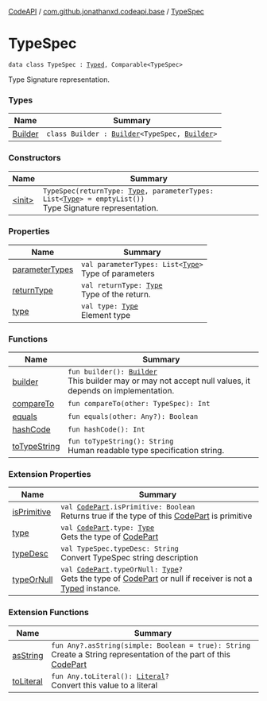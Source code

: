 [CodeAPI](../../index.md) / [com.github.jonathanxd.codeapi.base](../index.md) / [TypeSpec](.)

# TypeSpec

`data class TypeSpec : `[`Typed`](../-typed/index.md)`, Comparable<TypeSpec>`

Type Signature representation.

### Types

| Name | Summary |
|---|---|
| [Builder](-builder/index.md) | `class Builder : `[`Builder`](../-typed/-builder/index.md)`<TypeSpec, `[`Builder`](-builder/index.md)`>` |

### Constructors

| Name | Summary |
|---|---|
| [&lt;init&gt;](-init-.md) | `TypeSpec(returnType: `[`Type`](http://docs.oracle.com/javase/6/docs/api/java/lang/reflect/Type.html)`, parameterTypes: List<`[`Type`](http://docs.oracle.com/javase/6/docs/api/java/lang/reflect/Type.html)`> = emptyList())`<br>Type Signature representation. |

### Properties

| Name | Summary |
|---|---|
| [parameterTypes](parameter-types.md) | `val parameterTypes: List<`[`Type`](http://docs.oracle.com/javase/6/docs/api/java/lang/reflect/Type.html)`>`<br>Type of parameters |
| [returnType](return-type.md) | `val returnType: `[`Type`](http://docs.oracle.com/javase/6/docs/api/java/lang/reflect/Type.html)<br>Type of the return. |
| [type](type.md) | `val type: `[`Type`](http://docs.oracle.com/javase/6/docs/api/java/lang/reflect/Type.html)<br>Element type |

### Functions

| Name | Summary |
|---|---|
| [builder](builder.md) | `fun builder(): `[`Builder`](-builder/index.md)<br>This builder may or may not accept null values, it depends on implementation. |
| [compareTo](compare-to.md) | `fun compareTo(other: TypeSpec): Int` |
| [equals](equals.md) | `fun equals(other: Any?): Boolean` |
| [hashCode](hash-code.md) | `fun hashCode(): Int` |
| [toTypeString](to-type-string.md) | `fun toTypeString(): String`<br>Human readable type specification string. |

### Extension Properties

| Name | Summary |
|---|---|
| [isPrimitive](../../com.github.jonathanxd.codeapi.util/is-primitive.md) | `val `[`CodePart`](../../com.github.jonathanxd.codeapi/-code-part/index.md)`.isPrimitive: Boolean`<br>Returns true if the type of this [CodePart](../../com.github.jonathanxd.codeapi/-code-part/index.md) is primitive |
| [type](../../com.github.jonathanxd.codeapi.util/type.md) | `val `[`CodePart`](../../com.github.jonathanxd.codeapi/-code-part/index.md)`.type: `[`Type`](http://docs.oracle.com/javase/6/docs/api/java/lang/reflect/Type.html)<br>Gets the type of [CodePart](../../com.github.jonathanxd.codeapi/-code-part/index.md) |
| [typeDesc](../../com.github.jonathanxd.codeapi.util/type-desc.md) | `val TypeSpec.typeDesc: String`<br>Convert TypeSpec string description |
| [typeOrNull](../../com.github.jonathanxd.codeapi.util/type-or-null.md) | `val `[`CodePart`](../../com.github.jonathanxd.codeapi/-code-part/index.md)`.typeOrNull: `[`Type`](http://docs.oracle.com/javase/6/docs/api/java/lang/reflect/Type.html)`?`<br>Gets the type of [CodePart](../../com.github.jonathanxd.codeapi/-code-part/index.md) or null if receiver is not a [Typed](../-typed/index.md) instance. |

### Extension Functions

| Name | Summary |
|---|---|
| [asString](../../com.github.jonathanxd.codeapi.util/kotlin.-any/as-string.md) | `fun Any?.asString(simple: Boolean = true): String`<br>Create a String representation of the part of this [CodePart](../../com.github.jonathanxd.codeapi/-code-part/index.md) |
| [toLiteral](../../com.github.jonathanxd.codeapi.util.conversion/kotlin.-any/to-literal.md) | `fun Any.toLiteral(): `[`Literal`](../../com.github.jonathanxd.codeapi.literal/-literal/index.md)`?`<br>Convert this value to a literal |
